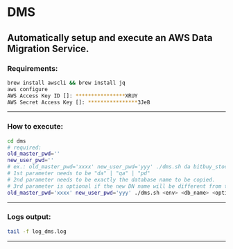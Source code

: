 # DMS
Automatically setup and execute an AWS Data Migration Service.
---
### Requirements:
```bash
brew install awscli && brew install jq
aws configure
AWS Access Key ID []: ****************XRUY
AWS Secret Access Key []: ****************3JeB
```
---
### How to execute:
```bash
cd dms
# required:
old_master_pwd=''
new_user_pwd=''
# ex.: old_master_pwd='xxxx' new_user_pwd='yyy' ./dms.sh da bitbuy_stocks
# 1st parameter needs to be "da" | "qa" | "pd"
# 2nd parameter needs to be exactly the database name to be copied.
# 3rd parameter is optional if the new DN name will be different from the old DB name.
old_master_pwd='xxxx' new_user_pwd='yyy' ./dms.sh <env> <db_name> <optional_new_db_name> 
```
---
### Logs output:
```bash
tail -f log_dms.log
```
---
